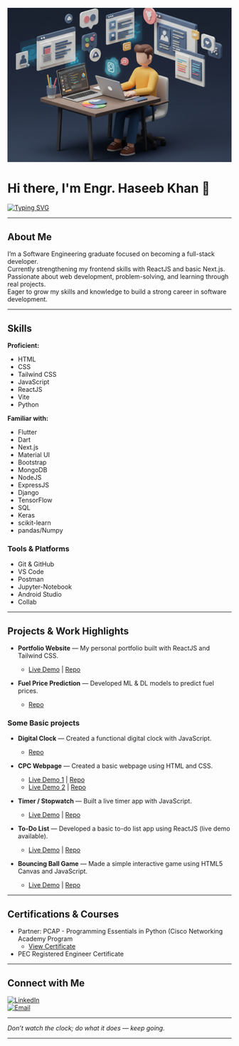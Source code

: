 ![Frontend Developer Illustration](https://github.com/Haseeb-Khan-Official/Haseeb-Khan-Official/blob/582538bcaaf1d51e892c9919d788f0913eb87ff9/newportrait.png)

#                            Hi there, I'm Engr. Haseeb Khan 👋

   [![Typing SVG](https://readme-typing-svg.demolab.com?font=Anton&weight=600&letterSpacing=5px&duration=4500&pause=1000&color=7CACDE&center=true&vCenter=true&width=435&lines=Software+Engineer;Frontend+Web+Developer;HTML++CSS++TailwindCSS;JavaScript++React++Vite;Phython++C%2B%2B)](https://git.io/typing-svg)

---

## About Me

I’m a Software Engineering graduate focused on becoming a full-stack developer.  
Currently strengthening my frontend skills with ReactJS and basic Next.js.  
Passionate about web development, problem-solving, and learning through real projects.  
Eager to grow my skills and knowledge to build a strong career in software development.

---

## Skills

**Proficient:**
* HTML
* CSS
* Tailwind CSS
* JavaScript
* ReactJS
* Vite
* Python

**Familiar with:**
* Flutter
* Dart
* Next.js
* Material UI
* Bootstrap
* MongoDB
* NodeJS
* ExpressJS
* Django
* TensorFlow
* SQL
* Keras
* scikit-learn
* pandas/Numpy


### Tools & Platforms
- Git & GitHub  
- VS Code
- Postman
- Jupyter-Notebook
- Android Studio
- Collab

---

## Projects & Work Highlights
- **Portfolio Website** — My personal portfolio built with ReactJS and Tailwind CSS.
  * [Live Demo](https://haseebkhan-portfolio.vercel.app/) | [Repo](https://github.com/Haseeb-Khan-Official/My_Portfolio)

- **Fuel Price Prediction** — Developed ML & DL models to predict fuel prices.
  * [Repo](https://github.com/Haseeb-Khan-Official/fuelPricePrediction)
### Some Basic projects 
- **Digital Clock** — Created a functional digital clock with JavaScript.
  * [Repo](https://github.com/Haseeb-Khan-Official/digital-clock)
  
- **CPC Webpage** — Created a basic webpage using HTML and CSS.
  * [Live Demo 1](https://haseeb-khan-official.github.io/MyWebProjOld/) | [Repo](https://github.com/Haseeb-Khan-Official/MyWebProjOld)
  * [Live Demo 2](https://haseeb-khan-official.github.io/MyProjectNew/) | [Repo](https://github.com/Haseeb-Khan-Official/MyProjectNew)
  
- **Timer / Stopwatch** — Built a live timer app with JavaScript.  
  * [Live Demo](https://stop-watchv1.vercel.app/) | [Repo](https://github.com/Haseeb-Khan-Official/timer/tree/main)  

- **To-Do List** — Developed a basic to-do list app using ReactJS (live demo available).  
  * [Live Demo](https://to-do-listv1.vercel.app/) | [Repo](https://github.com/Haseeb-Khan-Official/todo-list)  

- **Bouncing Ball Game** — Made a simple interactive game using HTML5 Canvas and JavaScript.  
  * [Live Demo](https://ball-jumping-gamev1.vercel.app/) | [Repo](https://github.com/Haseeb-Khan-Official/Ball-jumping-game)

---

## Certifications & Courses
- Partner: PCAP - Programming Essentials in Python (Cisco Networking Academy Program
  * [ View Certificate ](https://drive.google.com/file/d/1FPNhDOwihd5xAe-hZFUBjkBmMP4hOl5R/view?usp=sharing)
- PEC Registered Engineer Certificate
  
---

## Connect with Me

[![LinkedIn](https://img.shields.io/badge/-LinkedIn-blue?logo=linkedin&logoColor=white&style=flat-square)](https://www.linkedin.com/in/haseebkhanhk/)  
[![Email](https://img.shields.io/badge/-Email-blue?logo=Email&logoColor=white&style=flat-square)](mailto:haseeb577221@gmail.com)

---

*Don’t watch the clock; do what it does — keep going.*

---
